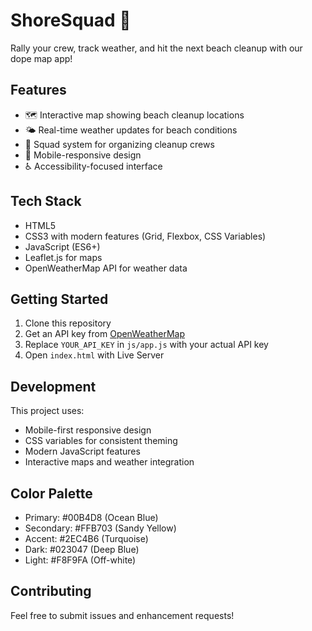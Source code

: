 # ShoreSquad 🌊

Rally your crew, track weather, and hit the next beach cleanup with our dope map app!

## Features

- 🗺️ Interactive map showing beach cleanup locations
- 🌤️ Real-time weather updates for beach conditions
- 👥 Squad system for organizing cleanup crews
- 📱 Mobile-responsive design
- ♿ Accessibility-focused interface

## Tech Stack

- HTML5
- CSS3 with modern features (Grid, Flexbox, CSS Variables)
- JavaScript (ES6+)
- Leaflet.js for maps
- OpenWeatherMap API for weather data

## Getting Started

1. Clone this repository
2. Get an API key from [OpenWeatherMap](https://openweathermap.org/api)
3. Replace `YOUR_API_KEY` in `js/app.js` with your actual API key
4. Open `index.html` with Live Server

## Development

This project uses:
- Mobile-first responsive design
- CSS variables for consistent theming
- Modern JavaScript features
- Interactive maps and weather integration

## Color Palette

- Primary: #00B4D8 (Ocean Blue)
- Secondary: #FFB703 (Sandy Yellow)
- Accent: #2EC4B6 (Turquoise)
- Dark: #023047 (Deep Blue)
- Light: #F8F9FA (Off-white)

## Contributing

Feel free to submit issues and enhancement requests!
